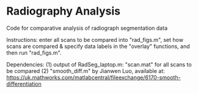# Radiography Analysis
Code for comparative analysis of radiograph segmentation data

Instructions: enter all scans to be compared into "rad_figs.m", set how scans are compared & specify data labels in the "overlay" functions, and then run "rad_figs.m".

Dependencies: (1) output of RadSeg_laptop.m: "scan.mat" for all scans to be compared
(2) "smooth_diff.m" by Jianwen Luo, available at: https://uk.mathworks.com/matlabcentral/fileexchange/6170-smooth-differentiation
